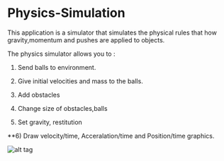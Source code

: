 # Physics-Simulation


This application is a simulator that simulates the physical rules that how gravity,momentum and pushes are applied to objects. 


 The physics simulator allows you to :
 
 1) Send balls to environment.
 
 2) Give initial velocities and mass to the balls.
 
 3) Add obstacles 
 
 4) Change size of obstacles,balls
 
 5) Set gravity, restitution
 
 **6) Draw velocity/time, Acceralation/time and Position/time graphics.
 
 
 ![alt tag](http://i68.tinypic.com/20u8qz5.png)

 
